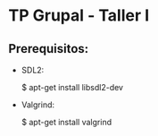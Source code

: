 # TP Grupal - Taller I

## Prerequisitos:

 - SDL2:
    
    $ apt-get install libsdl2-dev
    
 - Valgrind:
 
    $ apt-get install valgrind